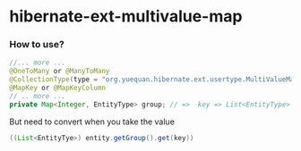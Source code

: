 # hibernate-ext-multivalue-map

### How to use?

```java
//... more ...
@OneToMany or @ManyToMany
@CollectionType(type = "org.yuequan.hibernate.ext.usertype.MultiValueMap")
@MapKey or @MapKeyColumn
// .. more ...
private Map<Integer, EntityType> group; // =>  key => List<EntityType>
```
But need to convert when you take the value
```java
((List<EntityTye>) entity.getGroup().get(key))
```